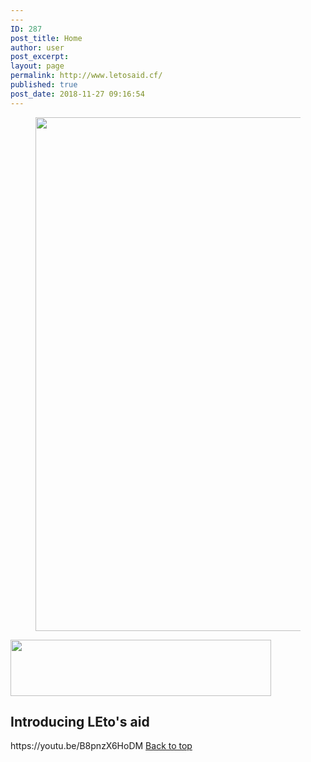 ```yaml
---
---
ID: 287
post_title: Home
author: user
post_excerpt:
layout: page
permalink: http://www.letosaid.cf/
published: true
post_date: 2018-11-27 09:16:54
---
```

<figure>
										<img width="1024" height="822" src="http://www.letosaid.cf/wp-content/uploads/2019/09/IMG_4702-copy-1024x822.png" alt="" srcset="https://www.letosaid.cf/wp-content/uploads/2019/09/IMG_4702-copy-1024x822.png 1024w, https://www.letosaid.cf/wp-content/uploads/2019/09/IMG_4702-copy-300x241.png 300w, https://www.letosaid.cf/wp-content/uploads/2019/09/IMG_4702-copy-768x617.png 768w, https://www.letosaid.cf/wp-content/uploads/2019/09/IMG_4702-copy.png 1529w" sizes="(max-width: 1024px) 100vw, 1024px" />											<figcaption></figcaption>
										</figure>
										<img width="417" height="90" src="http://www.letosaid.cf/wp-content/uploads/2019/09/1568545545_409314.png" alt="" srcset="https://www.letosaid.cf/wp-content/uploads/2019/09/1568545545_409314.png 417w, https://www.letosaid.cf/wp-content/uploads/2019/09/1568545545_409314-300x65.png 300w" sizes="(max-width: 417px) 100vw, 417px" />											
			<h2>Introducing LEto's aid</h2>		
		https://youtu.be/B8pnzX6HoDM		
			<a href="#top" role="button">
						Back to top
					</a>